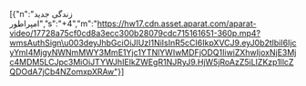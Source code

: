[{"n":"زندگی جدید امپراطور","s":"+4","m":"https://hw17.cdn.asset.aparat.com/aparat-video/17728a75cf0cd8a3ecc300b28079cdc715161651-360p.mp4?wmsAuthSign\u003deyJhbGciOiJIUzI1NiIsInR5cCI6IkpXVCJ9.eyJ0b2tlbiI6IjcyYmI4MjgyNWNmMWY3MmE1Yjc1YTNlYWIwMDFjODQ1IiwiZXhwIjoxNjE3Mjc4MDM5LCJpc3MiOiJTYWJhIElkZWEgR1NJRyJ9.HjW5jRoAzZ5iLIZKzp1llcZQDOdA7jCb4NZomxpXRAw"}]

